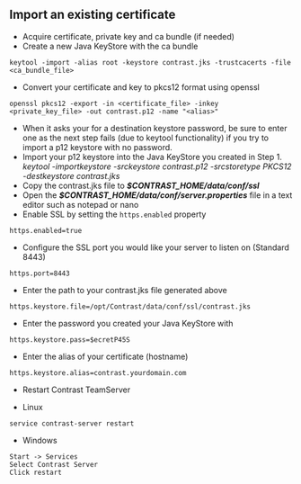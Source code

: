<!--
title: "Configuring SSL"
description: "Configuring SSL"
-->

## Import an existing certificate 
* Acquire certificate, private key and ca bundle (if needed)
* Create a new Java KeyStore with the ca bundle 
````
keytool -import -alias root -keystore contrast.jks -trustcacerts -file <ca_bundle_file>
````
* Convert your certificate and key to pkcs12 format using openssl
````
openssl pkcs12 -export -in <certificate_file> -inkey <private_key_file> -out contrast.p12 -name "<alias>"
````
* When it asks your for a destination keystore password, be sure to enter one as the next step fails (due to keytool functionality) if you try to import a p12 keystore with no password.
* Import your p12 keystore into the Java KeyStore you created in Step 1.
*keytool -importkeystore -srckeystore contrast.p12 -srcstoretype PKCS12 -destkeystore contrast.jks*
* Copy the contrast.jks file to ***$CONTRAST_HOME/data/conf/ssl***
*  Open the ***$CONTRAST_HOME/data/conf/server.properties*** file in a text editor such as notepad or nano
*  Enable SSL by setting the ```https.enabled``` property
````
https.enabled=true
````
* Configure the SSL port you would like your server to listen on (Standard 8443)
````
https.port=8443
````
* Enter the path to your contrast.jks file generated above
````
https.keystore.file=/opt/Contrast/data/conf/ssl/contrast.jks
````
* Enter the password you created your Java KeyStore with
````
https.keystore.pass=$ecretP45S
````
* Enter the alias of your certificate (hostname)
````
https.keystore.alias=contrast.yourdomain.com
````
*  Restart Contrast TeamServer

 * Linux 
````
service contrast-server restart
````
 * Windows
````
Start -> Services
Select Contrast Server
Click restart 
````
